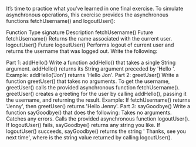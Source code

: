 It’s time to practice what you’ve learned in one final exercise. To simulate asynchronous operations, this exercise provides the asynchronous functions fetchUsername() and logoutUser():

Function	Type signature	Description
fetchUsername()	Future<String> fetchUsername()	Returns the name associated with the current user.
logoutUser()	Future<String> logoutUser()	Performs logout of current user and returns the username that was logged out.
Write the following:

Part 1: addHello()
Write a function addHello() that takes a single String argument.
addHello() returns its String argument preceded by 'Hello '.
Example: addHello('Jon') returns 'Hello Jon'.
Part 2: greetUser()
Write a function greetUser() that takes no arguments.
To get the username, greetUser() calls the provided asynchronous function fetchUsername().
greetUser() creates a greeting for the user by calling addHello(), passing it the username, and returning the result.
Example: If fetchUsername() returns 'Jenny', then greetUser() returns 'Hello Jenny'.
Part 3: sayGoodbye()
Write a function sayGoodbye() that does the following:
Takes no arguments.
Catches any errors.
Calls the provided asynchronous function logoutUser().
If logoutUser() fails, sayGoodbye() returns any string you like.
If logoutUser() succeeds, sayGoodbye() returns the string '<result> Thanks, see you next time', where <result> is the string value returned by calling logoutUser().